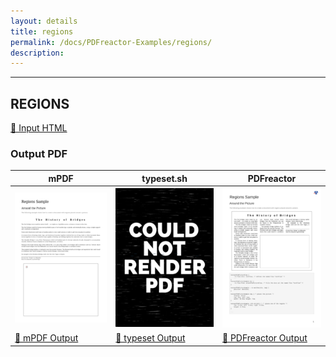 ```yaml
---
layout: details
title: regions
permalink: /docs/PDFreactor-Examples/regions/
description: 
---
```




<hr />

## REGIONS

[📄 Input HTML](/html/PDFreactor%20Examples/regions/regions.html)

### Output PDF

| mPDF | typeset.sh | PDFreactor |
|---------|---------|---------|
| ![mPDF Preview](mpdf__html_PDFreactor_Examples_regions_regions.html.png) | ![typeset Preview](typeset__html_PDFreactor_Examples_regions_regions.html.png) | ![PDFreactor Preview](pdfreactor__html_PDFreactor_Examples_regions_regions.html.png) |
| [📕 mPDF Output](mpdf__html_PDFreactor_Examples_regions_regions.html.pdf) | [📕 typeset Output](typeset__html_PDFreactor_Examples_regions_regions.html.pdf) | [📕 PDFreactor Output](pdfreactor__html_PDFreactor_Examples_regions_regions.html.pdf) |


